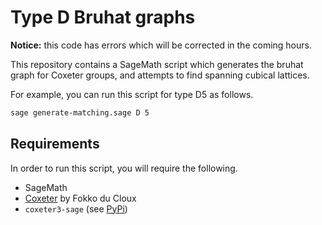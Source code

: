 # Type D Bruhat graphs

**Notice:** this code has errors which will be corrected in the coming hours.

This repository contains a SageMath script which generates the bruhat graph for Coxeter groups, and attempts to find spanning cubical lattices.

For example, you can run this script for type D5 as follows.

```bash
sage generate-matching.sage D 5
```

## Requirements

In order to run this script, you will require the following.

 - SageMath
 - [Coxeter](http://math.univ-lyon1.fr/~ducloux/coxeter/coxeter3/english/coxeter3_e.html) by Fokko du Cloux
 - `coxeter3-sage` (see [PyPi](https://pypi.org/project/coxeter3-sage/))
